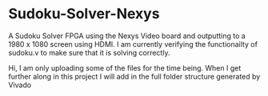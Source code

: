 # Sudoku-Solver-Nexys
A Sudoku Solver FPGA using the Nexys Video board and outputting to a 1980 x 1080 screen using HDMI. I am currently verifying the functionailty of sudoku.v to make sure that it is solving correctly.


Hi, I am only uploading some of the files for the time being. When I get further along in this project I will add in the full folder structure generated by Vivado
